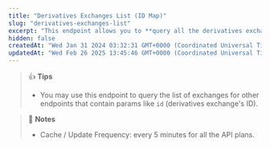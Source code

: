 ```yaml
---
title: "Derivatives Exchanges List (ID Map)"
slug: "derivatives-exchanges-list"
excerpt: "This endpoint allows you to **query all the derivatives exchanges with ID and name on CoinGecko**"
hidden: false
createdAt: "Wed Jan 31 2024 03:32:31 GMT+0000 (Coordinated Universal Time)"
updatedAt: "Wed Feb 26 2025 13:45:46 GMT+0000 (Coordinated Universal Time)"
---
```

> 👍 **Tips**
> 
> - You may use this endpoint to query the list of exchanges for other endpoints that contain params like `id` (derivatives exchange's ID).

> 📘 **Notes**
> 
> - Cache / Update Frequency: every 5 minutes for all the API plans.
